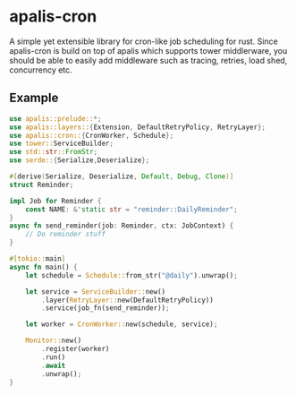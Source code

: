 # apalis-cron

A simple yet extensible library for cron-like job scheduling for rust. Since apalis-cron is build on top of apalis which supports tower middlerware, you should be able to easily add middleware such as tracing, retries, load shed, concurrency etc.

## Example

```rust
use apalis::prelude::*;
use apalis::layers::{Extension, DefaultRetryPolicy, RetryLayer};
use apalis::cron::{CronWorker, Schedule};
use tower::ServiceBuilder;
use std::str::FromStr;
use serde::{Serialize,Deserialize};

#[derive(Serialize, Deserialize, Default, Debug, Clone)]
struct Reminder;

impl Job for Reminder {
    const NAME: &'static str = "reminder::DailyReminder";
}
async fn send_reminder(job: Reminder, ctx: JobContext) {
    // Do reminder stuff
}

#[tokio::main]
async fn main() {
    let schedule = Schedule::from_str("@daily").unwrap();

    let service = ServiceBuilder::new()
        .layer(RetryLayer::new(DefaultRetryPolicy))
        .service(job_fn(send_reminder));

    let worker = CronWorker::new(schedule, service);

    Monitor::new()
        .register(worker)
        .run()
        .await
        .unwrap();
}
```
